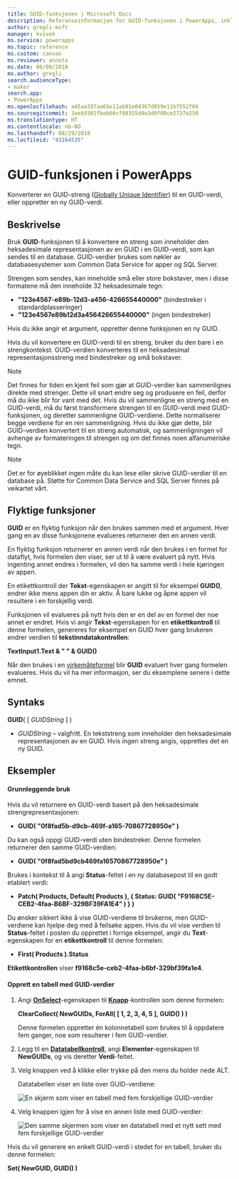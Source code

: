 ```yaml
---
title: GUID-funksjonen | Microsoft Docs
description: Referanseinformasjon for GUID-funksjonen i PowerApps, inkludert syntaks og eksempler
author: gregli-msft
manager: kvivek
ms.service: powerapps
ms.topic: reference
ms.custom: canvas
ms.reviewer: anneta
ms.date: 06/09/2018
ms.author: gregli
search.audienceType:
- maker
search.app:
- PowerApps
ms.openlocfilehash: a45aa397aa65e11ab01e04367d859e11bf552f66
ms.sourcegitcommit: 3aeb9381fbeb66cf08355d9a3d0f00ce2737e256
ms.translationtype: HT
ms.contentlocale: nb-NO
ms.lasthandoff: 08/29/2018
ms.locfileid: "43164535"
---
```

# <a name="guid-function-in-powerapps"></a>GUID-funksjonen i PowerApps
Konverterer en GUID-streng ([Globally Unique Identifier](https://en.wikipedia.org/wiki/Universally_unique_identifier)) til en GUID-verdi, eller oppretter en ny GUID-verdi.

## <a name="description"></a>Beskrivelse
Bruk **GUID**-funksjonen til å konvertere en streng som inneholder den heksadesimale representasjonen av en GUID i en GUID-verdi, som kan sendes til en database. GUID-verdier brukes som nøkler av databasesystemer som Common Data Service for apper og SQL Server.

Strengen som sendes, kan inneholde små eller store bokstaver, men i disse formatene må den inneholde 32 heksadesimale tegn:

- **"123e4567-e89b-12d3-a456-426655440000"** (bindestreker i standardplasseringer)
- **"123e4567e89b12d3a456426655440000"** (ingen bindestreker)

Hvis du ikke angir et argument, oppretter denne funksjonen en ny GUID.

Hvis du vil konvertere en GUID-verdi til en streng, bruker du den bare i en strengkontekst. GUID-verdien konverteres til en heksadesimal representasjonsstreng med bindestreker og små bokstaver. 

> [!NOTE]
> Det finnes for tiden en kjent feil som gjør at GUID-verdier kan sammenlignes direkte med strenger.  Dette vil snart endre seg og produsere en feil, derfor må du ikke blir for vant med det.  Hvis du vil sammenligne en streng med en GUID-verdi, må du først transformere strengen til en GUID-verdi med GUID-funksjonen, og deretter sammenligne GUID-verdiene.  Dette normaliserer begge verdiene for en ren sammenligning.  Hvis du ikke gjør dette, blir GUID-verdien konvertert til en streng automatisk, og sammenligningen vil avhenge av formateringen til strengen og om det finnes noen alfanumeriske tegn.

> [!NOTE]
> Det er for øyeblikket ingen måte du kan lese eller skrive GUID-verdier til en database på.  Støtte for Common Data Service and SQL Server finnes på veikartet vårt. 

## <a name="volatile-functions"></a>Flyktige funksjoner
**GUID** er en flyktig funksjon når den brukes sammen med et argument. Hver gang en av disse funksjonene evalueres returnerer den en annen verdi.  

En flyktig funksjon returnerer en annen verdi når den brukes i en formel for dataflyt, hvis formelen den viser, ser ut til å være evaluert på nytt. Hvis ingenting annet endres i formelen, vil den ha samme verdi i hele kjøringen av appen.

En etikettkontroll der **Tekst**-egenskapen er angitt til for eksempel **GUID()**, endrer ikke mens appen din er aktiv. Å bare lukke og åpne appen vil resultere i en forskjellig verdi.

Funksjonen vil evalueres på nytt hvis den er en del av en formel der noe annet er endret. Hvis vi angir **Tekst**-egenskapen for en **etikettkontroll** til denne formelen, genereres for eksempel en GUID hver gang brukeren endrer verdien til **tekstinndatakontrollen**:

**TextInput1.Text & " " & GUID()**

Når den brukes i en [virkemåteformel](../working-with-formulas-in-depth.md) blir **GUID** evaluert hver gang formelen evalueres. Hvis du vil ha mer informasjon, ser du eksemplene senere i dette emnet.

## <a name="syntax"></a>Syntaks
**GUID**( [ *GUIDString* ] )


* *GUIDString* – valgfritt.  En tekststreng som inneholder den heksadesimale representasjonen av en GUID. Hvis ingen streng angis, opprettes det en ny GUID.

## <a name="examples"></a>Eksempler

#### <a name="basic-usage"></a>Grunnleggende bruk

Hvis du vil returnere en GUID-verdi basert på den heksadesimale strengrepresentasjonen:

* **GUID( "0f8fad5b-d9cb-469f-a165-70867728950e" )**

Du kan også oppgi GUID-verdi uten bindestreker. Denne formelen returnerer den samme GUID-verdien:

* **GUID( "0f8fad5bd9cb469fa16570867728950e" )**

Brukes i kontekst til å angi **Status**-feltet i en ny databasepost til en godt etablert verdi:

* **Patch( Products, Default( Products ), { Status: GUID( "F9168C5E-CEB2-4faa-B6BF-329BF39FA1E4" ) } )**

Du ønsker sikkert ikke å vise GUID-verdiene til brukerne, men GUID-verdiene kan hjelpe deg med å feilsøke appen. Hvis du vil vise verdien til **Status**-feltet i posten du opprettet i forrige eksempel, angir du **Text**-egenskapen for en **etikettkontroll** til denne formelen:

* **First( Products ).Status**

**Etikettkontrollen** viser **f9168c5e-ceb2-4faa-b6bf-329bf39fa1e4**.

#### <a name="create-a-table-of-guids"></a>Opprett en tabell med GUID-verdier

1. Angi **[OnSelect](../controls/properties-core.md)**-egenskapen til **[Knapp](../controls/control-button.md)**-kontrollen som denne formelen:

    **ClearCollect( NewGUIDs, ForAll( [ 1, 2, 3, 4, 5 ], GUID() ) )**

    Denne formelen oppretter én kolonnetabell som brukes til å oppdatere fem ganger, noe som resulterer i fem GUID-verdier.

1. Legg til en **[Datatabellkontroll](../controls/control-data-table.md)**, angi **Elementer**-egenskapen til **NewGUIDs**, og vis deretter **Verdi**-feltet.

1. Velg knappen ved å klikke eller trykke på den mens du holder nede ALT.

    Datatabellen viser en liste over GUID-verdiene:

    ![En skjerm som viser en tabell med fem forskjellige GUID-verdier](media/function-guid/guid-collection-1.png)

1. Velg knappen igjen for å vise en annen liste med GUID-verdier:

    ![Den samme skjermen som viser en datatabell med et nytt sett med fem forskjellige GUID-verdier](media/function-guid/guid-collection-2.png)

Hvis du vil generere en enkelt GUID-verdi i stedet for en tabell, bruker du denne formelen:

**Set( NewGUID, GUID() )**

